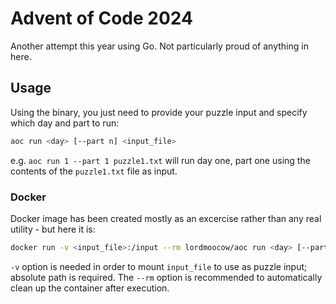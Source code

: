 # Advent of Code 2024
Another attempt this year using Go. Not particularly proud of anything in here.

## Usage
Using the binary, you just need to provide your puzzle input and specify which day and part to run:
```sh
aoc run <day> [--part n] <input_file>
```

e.g. `aoc run 1 --part 1 puzzle1.txt` will run day one, part one using the contents of the `puzzle1.txt` file as input.

### Docker
Docker image has been created mostly as an excercise rather than any real utility - but here it is:

```sh
docker run -v <input_file>:/input --rm lordmoocow/aoc run <day> [--part n] /input
```

`-v` option is needed in order to mount `input_file` to use as puzzle input; absolute path is required. The `--rm` option is recommended to automatically clean up the container after execution. 